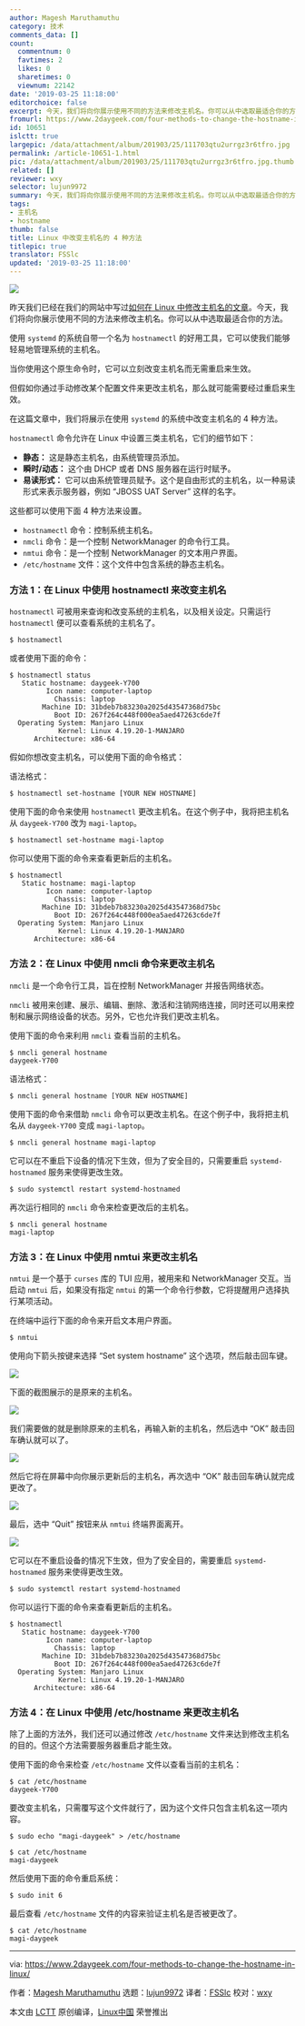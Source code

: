 ```yaml
---
author: Magesh Maruthamuthu
category: 技术
comments_data: []
count:
  commentnum: 0
  favtimes: 2
  likes: 0
  sharetimes: 0
  viewnum: 22142
date: '2019-03-25 11:18:00'
editorchoice: false
excerpt: 今天，我们将向你展示使用不同的方法来修改主机名。你可以从中选取最适合你的方法。
fromurl: https://www.2daygeek.com/four-methods-to-change-the-hostname-in-linux/
id: 10651
islctt: true
largepic: /data/attachment/album/201903/25/111703qtu2urrgz3r6tfro.jpg
permalink: /article-10651-1.html
pic: /data/attachment/album/201903/25/111703qtu2urrgz3r6tfro.jpg.thumb.jpg
related: []
reviewer: wxy
selector: lujun9972
summary: 今天，我们将向你展示使用不同的方法来修改主机名。你可以从中选取最适合你的方法。
tags:
- 主机名
- hostname
thumb: false
title: Linux 中改变主机名的 4 种方法
titlepic: true
translator: FSSlc
updated: '2019-03-25 11:18:00'
---
```


![](/data/attachment/album/201903/25/111703qtu2urrgz3r6tfro.jpg)


昨天我们已经在我们的网站中写过[如何在 Linux 中修改主机名的文章](https://www.2daygeek.com/linux-change-set-hostname/)。今天，我们将向你展示使用不同的方法来修改主机名。你可以从中选取最适合你的方法。


使用 `systemd` 的系统自带一个名为 `hostnamectl` 的好用工具，它可以使我们能够轻易地管理系统的主机名。


当你使用这个原生命令时，它可以立刻改变主机名而无需重启来生效。


但假如你通过手动修改某个配置文件来更改主机名，那么就可能需要经过重启来生效。


在这篇文章中，我们将展示在使用 `systemd` 的系统中改变主机名的 4 种方法。


`hostnamectl` 命令允许在 Linux 中设置三类主机名，它们的细节如下：


* **静态：** 这是静态主机名，由系统管理员添加。
* **瞬时/动态：** 这个由 DHCP 或者 DNS 服务器在运行时赋予。
* **易读形式：** 它可以由系统管理员赋予。这个是自由形式的主机名，以一种易读形式来表示服务器，例如 “JBOSS UAT Server” 这样的名字。


这些都可以使用下面 4 种方法来设置。


* `hostnamectl` 命令：控制系统主机名。
* `nmcli` 命令：是一个控制 NetworkManager 的命令行工具。
* `nmtui` 命令：是一个控制 NetworkManager 的文本用户界面。
* `/etc/hostname` 文件：这个文件中包含系统的静态主机名。


### 方法 1：在 Linux 中使用 hostnamectl 来改变主机名


`hostnamectl` 可被用来查询和改变系统的主机名，以及相关设定。只需运行 `hostnamectl` 便可以查看系统的主机名了。



```
$ hostnamectl
```

或者使用下面的命令：



```
$ hostnamectl status
   Static hostname: daygeek-Y700
         Icon name: computer-laptop
           Chassis: laptop
        Machine ID: 31bdeb7b83230a2025d43547368d75bc
           Boot ID: 267f264c448f000ea5aed47263c6de7f
  Operating System: Manjaro Linux
            Kernel: Linux 4.19.20-1-MANJARO
      Architecture: x86-64
```

假如你想改变主机名，可以使用下面的命令格式：


语法格式：



```
$ hostnamectl set-hostname [YOUR NEW HOSTNAME]
```

使用下面的命令来使用 `hostnamectl` 更改主机名。在这个例子中，我将把主机名从 `daygeek-Y700` 改为 `magi-laptop`。



```
$ hostnamectl set-hostname magi-laptop
```

你可以使用下面的命令来查看更新后的主机名。



```
$ hostnamectl
   Static hostname: magi-laptop
         Icon name: computer-laptop
           Chassis: laptop
        Machine ID: 31bdeb7b83230a2025d43547368d75bc
           Boot ID: 267f264c448f000ea5aed47263c6de7f
  Operating System: Manjaro Linux
            Kernel: Linux 4.19.20-1-MANJARO
      Architecture: x86-64
```

### 方法 2：在 Linux 中使用 nmcli 命令来更改主机名


`nmcli` 是一个命令行工具，旨在控制 NetworkManager 并报告网络状态。


`nmcli` 被用来创建、展示、编辑、删除、激活和注销网络连接，同时还可以用来控制和展示网络设备的状态。另外，它也允许我们更改主机名。


使用下面的命令来利用 `nmcli` 查看当前的主机名。



```
$ nmcli general hostname
daygeek-Y700
```

语法格式：



```
$ nmcli general hostname [YOUR NEW HOSTNAME]
```

使用下面的命令来借助 `nmcli` 命令可以更改主机名。在这个例子中，我将把主机名从 `daygeek-Y700` 变成 `magi-laptop`。



```
$ nmcli general hostname magi-laptop
```

它可以在不重启下设备的情况下生效，但为了安全目的，只需要重启 `systemd-hostnamed` 服务来使得更改生效。



```
$ sudo systemctl restart systemd-hostnamed
```

再次运行相同的 `nmcli` 命令来检查更改后的主机名。



```
$ nmcli general hostname
magi-laptop
```

### 方法 3：在 Linux 中使用 nmtui 来更改主机名


`nmtui` 是一个基于 `curses` 库的 TUI 应用，被用来和 NetworkManager 交互。当启动 `nmtui` 后，如果没有指定 `nmtui` 的第一个命令行参数，它将提醒用户选择执行某项活动。


在终端中运行下面的命令来开启文本用户界面。



```
$ nmtui
```

使用向下箭头按键来选择 “Set system hostname” 这个选项，然后敲击回车键。


![](/data/attachment/album/201903/25/112025fjgqbs7j7lal4n20.png)


下面的截图展示的是原来的主机名。


![](/data/attachment/album/201903/25/112036ucq8fgg0tttce8cq.png)


我们需要做的就是删除原来的主机名，再输入新的主机名，然后选中 “OK” 敲击回车确认就可以了。


![](/data/attachment/album/201903/25/112121i7h2i7oiqjx88ixj.png)


然后它将在屏幕中向你展示更新后的主机名，再次选中 “OK” 敲击回车确认就完成更改了。


![](/data/attachment/album/201903/25/112131j8njdjkzfnank9kp.png)


最后，选中 “Quit” 按钮来从 `nmtui` 终端界面离开。


![](/data/attachment/album/201903/25/112141n2413e2b9z29i1li.png)


它可以在不重启设备的情况下生效，但为了安全目的，需要重启 `systemd-hostnamed` 服务来使得更改生效。



```
$ sudo systemctl restart systemd-hostnamed
```

你可以运行下面的命令来查看更新后的主机名。



```
$ hostnamectl
   Static hostname: daygeek-Y700
         Icon name: computer-laptop
           Chassis: laptop
        Machine ID: 31bdeb7b83230a2025d43547368d75bc
           Boot ID: 267f264c448f000ea5aed47263c6de7f
  Operating System: Manjaro Linux
            Kernel: Linux 4.19.20-1-MANJARO
      Architecture: x86-64
```

### 方法 4：在 Linux 中使用 /etc/hostname 来更改主机名


除了上面的方法外，我们还可以通过修改 `/etc/hostname` 文件来达到修改主机名的目的。但这个方法需要服务器重启才能生效。


使用下面的命令来检查 `/etc/hostname` 文件以查看当前的主机名：



```
$ cat /etc/hostname
daygeek-Y700
```

要改变主机名，只需覆写这个文件就行了，因为这个文件只包含主机名这一项内容。



```
$ sudo echo "magi-daygeek" > /etc/hostname

$ cat /etc/hostname
magi-daygeek
```

然后使用下面的命令重启系统：



```
$ sudo init 6
```

最后查看 `/etc/hostname` 文件的内容来验证主机名是否被更改了。



```
$ cat /etc/hostname
magi-daygeek
```



---


via: <https://www.2daygeek.com/four-methods-to-change-the-hostname-in-linux/>


作者：[Magesh Maruthamuthu](https://www.2daygeek.com/author/magesh/) 选题：[lujun9972](https://github.com/lujun9972) 译者：[FSSlc](https://github.com/FSSlc) 校对：[wxy](https://github.com/wxy)


本文由 [LCTT](https://github.com/LCTT/TranslateProject) 原创编译，[Linux中国](https://linux.cn/) 荣誉推出